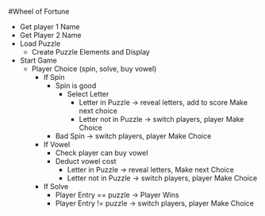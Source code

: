#Wheel of Fortune

- Get player 1 Name
- Get Player 2 Name
- Load Puzzle
  - Create Puzzle Elements and Display
- Start Game
  - Player Choice (spin, solve, buy vowel)
    - If Spin
      - Spin is good
        - Select Letter
          - Letter in Puzzle -> reveal letters, add to score Make next choice
          - Letter not in Puzzle -> switch players, player Make Choice
      - Bad Spin -> switch players, player Make Choice
    - If Vowel
      - Check player can buy vowel
      - Deduct vowel cost
        - Letter in Puzzle -> reveal letters, Make next Choice
        - Letter not in Puzzle -> switch players, player Make Choice
    - If Solve
      - Player Entry == puzzle -> Player Wins
      - Player Entry != puzzle -> switch players, player Make Choice
